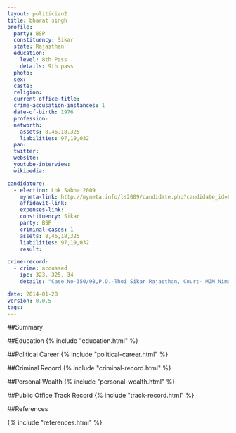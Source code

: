 ```yaml
---
layout: politician2
title: bharat singh
profile: 
  party: BSP
  constituency: Sikar
  state: Rajasthan
  education: 
    level: 8th Pass
    details: 9th pass
  photo: 
  sex: 
  caste: 
  religion: 
  current-office-title: 
  crime-accusation-instances: 1
  date-of-birth: 1976
  profession: 
  networth: 
    assets: 8,46,18,325
    liabilities: 97,19,032
  pan: 
  twitter: 
  website: 
  youtube-interview: 
  wikipedia: 

candidature: 
  - election: Lok Sabha 2009
    myneta-link: http://myneta.info/ls2009/candidate.php?candidate_id=6140
    affidavit-link: 
    expenses-link: 
    constituency: Sikar 
    party: BSP
    criminal-cases: 1
    assets: 8,46,18,325
    liabilities: 97,19,032
    result:  

crime-record: 
  - crime: accussed
    ipc: 323, 325, 34
    details: "Case No-350/98,P.O.-Thoi Sikar Rajasthan, Court- MJM Nimakathana, Date-18-10-2001" 

date: 2014-01-28
version: 0.0.5
tags: 
---
```

##Summary


##Education
{% include "education.html" %}


##Political Career
{% include "political-career.html" %}


##Criminal Record
{% include "criminal-record.html" %}


##Personal Wealth
{% include "personal-wealth.html" %}


##Public Office Track Record
{% include "track-record.html" %}


##References


{% include "references.html" %}